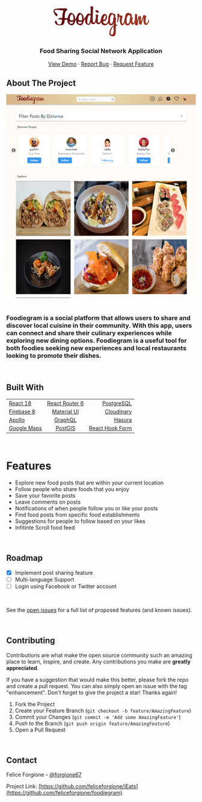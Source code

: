 <div id="top"></div>

<!-- PROJECT LOGO -->
<br />
<div align="center">
<img src="src/images/logo.png" alt="Logo" >

  <h3 align="center">Food Sharing Social Network Application</h3>

  <p align="center"> 
    <a href="https://foodiegram.vercel.app/">View Demo</a>
    ·
    <a href="https://github.com/feliceforgione/foodiegram/issues">Report Bug</a>
    ·
    <a href="https://github.com/feliceforgione/foodiegram/issues">Request Feature</a>
  </p>
</div>

<!-- ABOUT THE PROJECT -->

## About The Project

<img src="src/images/screenshot.jpg" alt="screenshot" >
<br><br>

### Foodiegram is a social platform that allows users to share and discover local cuisine in their community. With this app, users can connect and share their culinary experiences while exploring new dining options. Foodiegram is a useful tool for both foodies seeking new experiences and local restaurants looking to promote their dishes.

<br>

## Built With

|                                                   |                                            |                                                 |
| ------------------------------------------------- | :----------------------------------------: | ----------------------------------------------: |
| [React 18](https://reactjs.org/)                  | [React Router 6](https://reactrouter.com/) |       [PostgreSQL](https://www.postgresql.org/) |
| [Firebase 8](https://firebase.google.com/)        |      [Material UI](https://mui.com/)       |           [Cloudinary](https://cloudinary.com/) |
| [Apollo](https://www.apollographql.com/)          |      [GraphQL](https://graphql.org/)       |                    [Hasura](https://hasura.io/) |
| [Google Maps](https://developers.google.com/maps) |      [PostGIS](https://postgis.net/)       | [React Hook Form](https://react-hook-form.com/) |

<!-- ROADMAP -->
<br />

# Features

- Explore new food posts that are within your current location
- Follow people who share foods that you enjoy
- Save your favorite posts
- Leave comments on posts
- Notifications of when people follow you or like your posts
- Find food posts from specific food establishments
- Suggestions for people to follow based on your likes
- Infitinte Scroll food feed

<!-- ROADMAP -->
<br />

## Roadmap

- [x] Implement post sharing feature
- [ ] Multi-language Support
- [ ] Login using Facebook or Twitter account

<br>

See the [open issues](https://github.com/feliceforgione/foodiegram/issues) for a full list of proposed features (and known issues).

<br>

<!-- CONTRIBUTING -->

## Contributing

Contributions are what make the open source community such an amazing place to learn, inspire, and create. Any contributions you make are **greatly appreciated**.

If you have a suggestion that would make this better, please fork the repo and create a pull request. You can also simply open an issue with the tag "enhancement".
Don't forget to give the project a star! Thanks again!

1. Fork the Project
2. Create your Feature Branch (`git checkout -b feature/AmazingFeature`)
3. Commit your Changes (`git commit -m 'Add some AmazingFeature'`)
4. Push to the Branch (`git push origin feature/AmazingFeature`)
5. Open a Pull Request

<br>
<!-- CONTACT -->

## Contact

Felice Forgione - [@forgione67](https://twitter.com/forgione67)

Project Link: [https://github.com/feliceforgione/iEats](https://github.com/feliceforgione/foodiegram)
